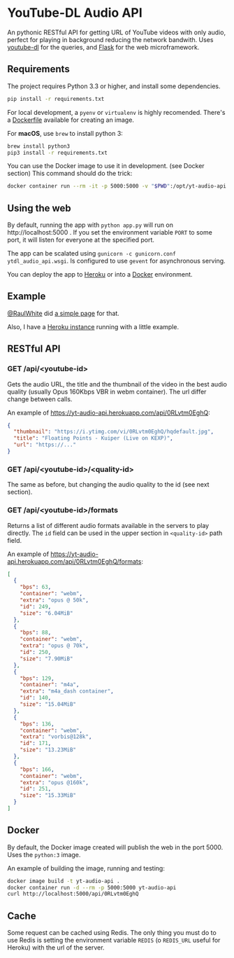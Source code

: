 # YouTube-DL Audio API

An pythonic RESTful API for getting URL of YouTube videos with only audio, perfect for playing in background reducing the network bandwith. Uses [youtube-dl][1] for the queries, and [Flask][2] for the web microframework.

## Requirements

The project requires Python 3.3 or higher, and install some dependencies.

```bash
pip install -r requirements.txt
```

For local development, a `pyenv` or `virtualenv` is highly recomended. There's a [Dockerfile][3] available for creating an image.

For **macOS**, use `brew` to install python 3:

```bash
brew install python3
pip3 install -r requirements.txt
```

You can use the Docker image to use it in development. (see Docker section) This command should do the trick:

```bash
docker container run --rm -it -p 5000:5000 -v "$PWD":/opt/yt-audio-api ytdl-audio-api
```

## Using the web

By default, running the app with `python app.py` will run on http://localhost:5000 . If you set the environment variable `PORT` to some port, it will listen for everyone at the specified port.

The app can be scalated using `gunicorn -c gunicorn.conf ytdl_audio_api.wsgi`. Is configured to use `gevent` for asynchronous serving.

You can deploy the app to [Heroku][4] or into a [Docker][3] environment.

## Example

[@RaulWhite][5] did [a simple page][6] for that.

Also, I have a [Heroku instance][7] running with a little example.

## RESTful API

### GET /api/\<youtube-id\>

Gets the audio URL, the title and the thumbnail of the video in the best audio quality (usually Opus 160Kbps VBR in webm container). The url differ change between calls.

An example of https://yt-audio-api.herokuapp.com/api/0RLvtm0EghQ:

```json
{
  "thumbnail": "https://i.ytimg.com/vi/0RLvtm0EghQ/hqdefault.jpg",
  "title": "Floating Points - Kuiper (Live on KEXP)",
  "url": "https://..."
}
```

### GET /api/\<youtube-id\>/\<quality-id\>

The same as before, but changing the audio quality to the id (see next section).

### GET /api/\<youtube-id\>/formats

Returns a list of different audio formats available in the servers to play directly. The `id` field can be used in the upper section in `<quality-id>` path field.

An example of https://yt-audio-api.herokuapp.com/api/0RLvtm0EghQ/formats:

```json
[
  {
    "bps": 63,
    "container": "webm",
    "extra": "opus @ 50k",
    "id": 249,
    "size": "6.04MiB"
  },
  {
    "bps": 88,
    "container": "webm",
    "extra": "opus @ 70k",
    "id": 250,
    "size": "7.90MiB"
  },
  {
    "bps": 129,
    "container": "m4a",
    "extra": "m4a_dash container",
    "id": 140,
    "size": "15.04MiB"
  },
  {
    "bps": 136,
    "container": "webm",
    "extra": "vorbis@128k",
    "id": 171,
    "size": "13.23MiB"
  },
  {
    "bps": 166,
    "container": "webm",
    "extra": "opus @160k",
    "id": 251,
    "size": "15.33MiB"
  }
]
```

## Docker

By default, the Docker image created will publish the web in the port 5000. Uses the `python:3` image.

An example of building the image, running and testing:

```bash
docker image build -t yt-audio-api .
docker container run -d --rm -p 5000:5000 yt-audio-api
curl http://localhost:5000/api/0RLvtm0EghQ
```

## Cache
Some request can be cached using Redis. The only thing you must do to use Redis is setting the environment
variable `REDIS` (o `REDIS_URL` useful for Heroku) with the url of the server.

  [1]: https://rg3.github.io/youtube-dl/
  [2]: http://flask.pocoo.org
  [3]: https://docker.com
  [4]: https://heroku.com
  [5]: https://github.com/RaulWhite
  [6]: https://github.com/RaulWhite/youtubeAudio
  [7]: https://yt-audio-api.herokuapp.com/
